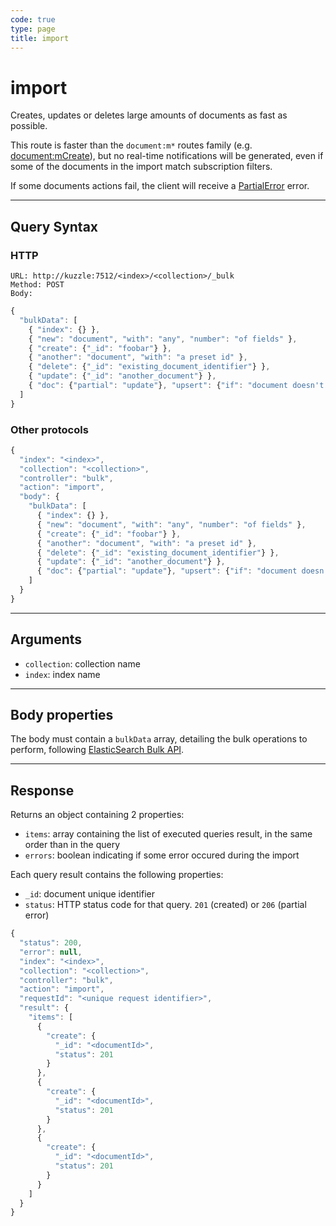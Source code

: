```yaml
---
code: true
type: page
title: import
---
```


# import

Creates, updates or deletes large amounts of documents as fast as possible.

This route is faster than the `document:m*` routes family (e.g. [document:mCreate](/core/1/api/controllers/document/m-create)), but no real-time notifications will be generated, even if some of the documents in the import match subscription filters.

If some documents actions fail, the client will receive a [PartialError](/core/1/api/essentials/errors/handling#partialerror) error.

---

## Query Syntax

### HTTP

```http
URL: http://kuzzle:7512/<index>/<collection>/_bulk
Method: POST
Body:
```

```js
{
  "bulkData": [
    { "index": {} },
    { "new": "document", "with": "any", "number": "of fields" },
    { "create": {"_id": "foobar"} },
    { "another": "document", "with": "a preset id" },
    { "delete": {"_id": "existing_document_identifier"} },
    { "update": {"_id": "another_document"} },
    { "doc": {"partial": "update"}, "upsert": {"if": "document doesn't exist"} }
  ]
}
```

### Other protocols

```js
{
  "index": "<index>",
  "collection": "<collection>",
  "controller": "bulk",
  "action": "import",
  "body": {
    "bulkData": [
      { "index": {} },
      { "new": "document", "with": "any", "number": "of fields" },
      { "create": {"_id": "foobar"} },
      { "another": "document", "with": "a preset id" },
      { "delete": {"_id": "existing_document_identifier"} },
      { "update": {"_id": "another_document"} },
      { "doc": {"partial": "update"}, "upsert": {"if": "document doesn't exist"} }
    ]
  }
}
```

---

## Arguments

- `collection`: collection name
- `index`: index name

---

## Body properties

The body must contain a `bulkData` array, detailing the bulk operations to perform, following [ElasticSearch Bulk API](https://www.elastic.co/guide/en/elasticsearch/reference/5.6/docs-bulk.html).

---

## Response

Returns an object containing 2 properties:
  - `items`: array containing the list of executed queries result, in the same order than in the query
  - `errors`: boolean indicating if some error occured during the import

Each query result contains the following properties:

  - `_id`: document unique identifier
  - `status`: HTTP status code for that query. `201` (created) or `206` (partial error)

```js
{
  "status": 200,
  "error": null,
  "index": "<index>",
  "collection": "<collection>",
  "controller": "bulk",
  "action": "import",
  "requestId": "<unique request identifier>",
  "result": {
    "items": [
      {
        "create": {
          "_id": "<documentId>",
          "status": 201
        }
      },
      {
        "create": {
          "_id": "<documentId>",
          "status": 201
        }
      },
      {
        "create": {
          "_id": "<documentId>",
          "status": 201
        }
      }
    ]
  }
}
```

